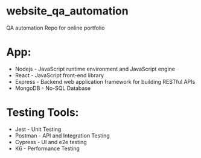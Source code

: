 # website_qa_automation

QA automation Repo for online portfolio

# App:
- Nodejs -  JavaScript runtime environment and JavaScript engine
- React -  JavaScript front-end library
- Express - Backend web application framework for building RESTful APIs
- MongoDB - No-SQL Database

# Testing Tools:
- Jest - Unit Testing
- Postman - API and Integration Testing
- Cypress - UI and e2e testing
- K6 - Performance Testing